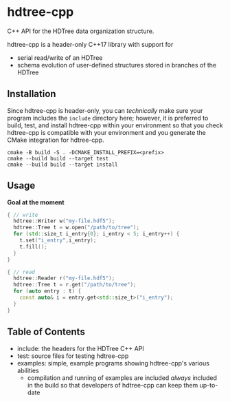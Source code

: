 # hdtree-cpp
C++ API for the HDTree data organization structure.

hdtree-cpp is a header-only C++17 library with support for 
- serial read/write of an HDTree
- schema evolution of user-defined structures stored in branches of the HDTree

## Installation
Since hdtree-cpp is header-only, you can _technically_ make sure your program
includes the `include` directory here; however, it is preferred to build, test,
and install hdtree-cpp within your environment so that you check hdtree-cpp is
compatible with your environment and you generate the CMake integration for
hdtree-cpp.

```
cmake -B build -S . -DCMAKE_INSTALL_PREFIX=<prefix>
cmake --build build --target test
cmake --build build --target install
```

## Usage
**Goal at the moment**
```cpp
{ // write
  hdtree::Writer w("my-file.hdf5");
  hdtree::Tree t = w.open("/path/to/tree");
  for (std::size_t i_entry{0}; i_entry < 5; i_entry++) {
    t.set("i_entry",i_entry);
    t.fill();
  }
}

{ // read
  hdtree::Reader r("my-file.hdf5");
  hdtree::Tree t = r.get("/path/to/tree");
  for (auto entry : t) {
    const auto& i = entry.get<std::size_t>("i_entry");
  }
}
```

## Table of Contents
- include: the headers for the HDTree C++ API
- test: source files for testing hdtree-cpp
- examples: simple, example programs showing hdtree-cpp's various abilities
  - compilation and running of examples are included _always_ included in the build
    so that developers of hdtree-cpp can keep them up-to-date
